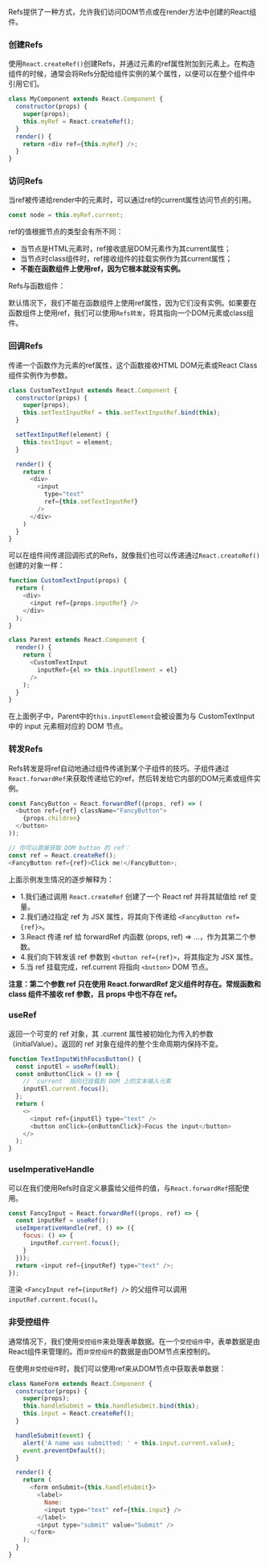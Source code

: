 Refs提供了一种方式，允许我们访问DOM节点或在render方法中创建的React组件。
### 创建Refs
使用`React.createRef()`创建Refs，并通过元素的ref属性附加到元素上。在构造组件的时候，通常会将Refs分配给组件实例的某个属性，以便可以在整个组件中引用它们。
```javascript
class MyComponent extends React.Component {
  constructor(props) {
    super(props);
    this.myRef = React.createRef();
  }
  render() {
    return <div ref={this.myRef} />;
  }
}
```
### 访问Refs
当ref被传递给render中的元素时，可以通过ref的current属性访问节点的引用。
```javascript
const node = this.myRef.current;
```
ref的值根据节点的类型会有所不同：
- 当节点是HTML元素时，ref接收底层DOM元素作为其current属性；
- 当节点时class组件时，ref接收组件的挂载实例作为其current属性；
- **不能在函数组件上使用ref，因为它根本就没有实例。**

Refs与函数组件：

默认情况下，我们不能在函数组件上使用ref属性，因为它们没有实例。如果要在函数组件上使用ref，我们可以使用`Refs转发`，将其指向一个DOM元素或class组件。

### 回调Refs
传递一个函数作为元素的ref属性，这个函数接收HTML DOM元素或React Class组件实例作为参数。
```javascript
class CustomTextInput extends React.Component {
  constructor(props) {
    super(props);
    this.setTextInputRef = this.setTextInputRef.bind(this);
  }

  setTextInputRef(element) {
    this.textInput = element;
  }

  render() {
    return (
      <div>
        <input
          type="text"
          ref={this.setTextInputRef}
        />
      </div>
    )
  }
}
```
可以在组件间传递回调形式的Refs，就像我们也可以传递通过`React.createRef()`创建的对象一样：
```javascript
function CustomTextInput(props) {
  return (
    <div>
      <input ref={props.inputRef} />
    </div>
  );
}

class Parent extends React.Component {
  render() {
    return (
      <CustomTextInput
        inputRef={el => this.inputElement = el}
      />
    );
  }
}
```
在上面例子中，Parent中的`this.inputElement`会被设置为与 CustomTextInput 中的 input 元素相对应的 DOM 节点。

### 转发Refs
Refs转发是将ref自动地通过组件传递到某个子组件的技巧。子组件通过`React.forwardRef`来获取传递给它的ref，然后转发给它内部的DOM元素或组件实例。
```javascript
const FancyButton = React.forwardRef((props, ref) => (
  <button ref={ref} className="FancyButton">
    {props.children}
  </button>
));

// 你可以直接获取 DOM button 的 ref：
const ref = React.createRef();
<FancyButton ref={ref}>Click me!</FancyButton>;
```
上面示例发生情况的逐步解释为：
- 1.我们通过调用 `React.createRef` 创建了一个 React ref 并将其赋值给 ref 变量。
- 2.我们通过指定 ref 为 JSX 属性，将其向下传递给 `<FancyButton ref={ref}>`。
- 3.React 传递 ref 给 forwardRef 内函数 (props, ref) => ...，作为其第二个参数。
- 4.我们向下转发该 ref 参数到 `<button ref={ref}>`，将其指定为 JSX 属性。
- 5.当 ref 挂载完成，ref.current 将指向 `<button>` DOM 节点。

**注意：第二个参数 ref 只在使用 React.forwardRef 定义组件时存在。常规函数和 class 组件不接收 ref 参数，且 props 中也不存在 ref。**

### useRef
返回一个可变的 ref 对象，其 .current 属性被初始化为传入的参数（initialValue）。返回的 ref 对象在组件的整个生命周期内保持不变。
```javascript
function TextInputWithFocusButton() {
  const inputEl = useRef(null);
  const onButtonClick = () => {
    // `current` 指向已挂载到 DOM 上的文本输入元素
    inputEl.current.focus();
  };
  return (
    <>
      <input ref={inputEl} type="text" />
      <button onClick={onButtonClick}>Focus the input</button>
    </>
  );
}
```

### useImperativeHandle
可以在我们使用Refs时自定义暴露给父组件的值，与`React.forwardRef`搭配使用。
```javascript
const FancyInput = React.forwardRef((props, ref) => {
  const inputRef = useRef();
  useImperativeHandle(ref, () => ({
    focus: () => {
      inputRef.current.focus();
    }
  }));
  return <input ref={inputRef} type="text" />;
});
```
渲染 `<FancyInput ref={inputRef} />` 的父组件可以调用 `inputRef.current.focus()`。

### 非受控组件
通常情况下，我们使用`受控组件`来处理表单数据。在一个`受控组件`中，表单数据是由React组件来管理的。而`非受控组件`的数据是由DOM节点来控制的。

在使用`非受控组件`时，我们可以使用ref来从DOM节点中获取表单数据：
```javascript
class NameForm extends React.Component {
  constructor(props) {
    super(props);
    this.handleSubmit = this.handleSubmit.bind(this);
    this.input = React.createRef();
  }

  handleSubmit(event) {
    alert('A name was submitted: ' + this.input.current.value);
    event.preventDefault();
  }

  render() {
    return (
      <form onSubmit={this.handleSubmit}>
        <label>
          Name:
          <input type="text" ref={this.input} />
        </label>
        <input type="submit" value="Submit" />
      </form>
    );
  }
}
```